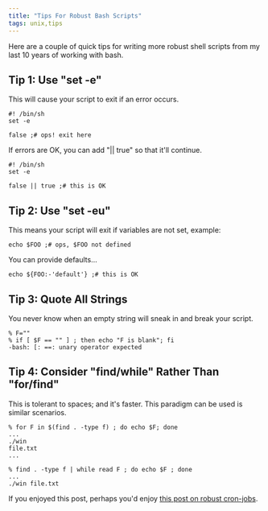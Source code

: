```yaml
---
title: "Tips For Robust Bash Scripts"
tags: unix,tips
---
```


<p>Here are a couple of quick tips for writing more robust shell scripts from my last 10 years of working with bash.</p>

<h2>Tip 1: Use "set -e"</h2>

<p>This will cause your script to exit if an error occurs.</p>

	#! /bin/sh
	set -e
	
	false ;# ops! exit here

<p>If errors are OK, you can add "|| true" so that it'll continue.</p>

	#! /bin/sh
	set -e
	
	false || true ;# this is OK

<h2>Tip 2: Use "set -eu"</h2>

<p>This means your script will exit  if variables are not set, example:</p>

	echo $FOO ;# ops, $FOO not defined

<p>You can provide defaults...</p>

	echo ${FOO:-'default'} ;# this is OK

<h2>Tip 3: Quote All Strings</h2>

<p>You never know when an empty string  will sneak in and break your script.</p>

	% F=""
	% if [ $F == "" ] ; then echo "F is blank"; fi
	-bash: [: ==: unary operator expected

<h2>Tip 4: Consider "find/while" Rather Than "for/find"</h2>

<p>This is tolerant to spaces; and it's faster. This paradigm can be used is similar scenarios.</p>

	% for F in $(find . -type f) ; do echo $F; done
	...
	./win
	file.txt
	...

	% find . -type f | while read F ; do echo $F ; done
	...
	./win file.txt

<p>If you enjoyed this post, perhaps you'd enjoy <a href="/content/robust-cronjobs">this post on robust cron-jobs</a>.</p>
